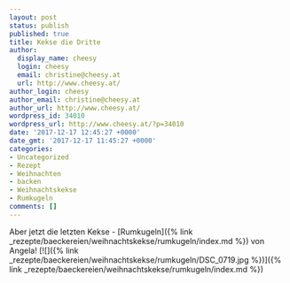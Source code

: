 ```yaml
---
layout: post
status: publish
published: true
title: Kekse die Dritte
author:
  display_name: cheesy
  login: cheesy
  email: christine@cheesy.at
  url: http://www.cheesy.at/
author_login: cheesy
author_email: christine@cheesy.at
author_url: http://www.cheesy.at/
wordpress_id: 34010
wordpress_url: http://www.cheesy.at/?p=34010
date: '2017-12-17 12:45:27 +0000'
date_gmt: '2017-12-17 11:45:27 +0000'
categories:
- Uncategorized
- Rezept
- Weihnachten
- backen
- Weihnachtskekse
- Rumkugeln
comments: []
---
```

Aber jetzt die letzten Kekse - [Rumkugeln]({% link _rezepte/baeckereien/weihnachtskekse/rumkugeln/index.md %}) von Angela!
[![]({% link _rezepte/baeckereien/weihnachtskekse/rumkugeln/DSC_0719.jpg %})]({% link _rezepte/baeckereien/weihnachtskekse/rumkugeln/index.md %})
